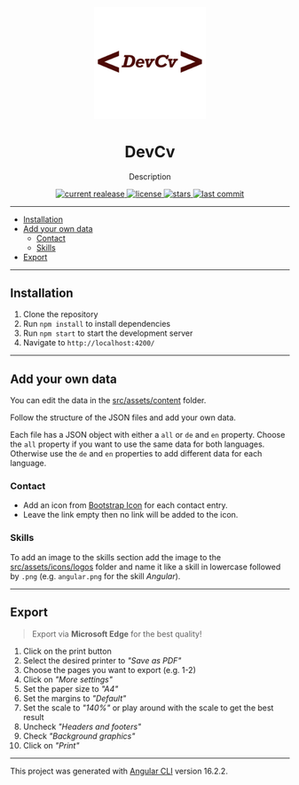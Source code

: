 <div align="center">
  <br />
  <img src="src/assets/logo.png" alt="DevCvLogo" width="40%"/>
  <h1>DevCv</h1>
  <p>
     Description
  </p>
</div>

<!-- Badges -->
<div align="center">
   <a href="https://github.com/phil1436/DevCv/releases">
       <img src="https://img.shields.io/github/v/release/phil1436/DevCv?display_name=tag" alt="current realease" />
   </a>
   <a href="https://github.com/phil1436/DevCv/blob/master/LICENSE">
       <img src="https://img.shields.io/github/license/phil1436/DevCv" alt="license" />
   </a>
   <a href="https://github.com/phil1436/DevCv/stargazers">
       <img src="https://img.shields.io/github/stars/phil1436/DevCv" alt="stars" />
   </a>
   <a href="https://github.com/phil1436/DevCv/commits/master">
       <img src="https://img.shields.io/github/last-commit/phil1436/DevCv" alt="last commit" />
   </a>
</div>

---

- [Installation](#installation)
- [Add your own data](#add-your-own-data)
  - [Contact](#contact)
  - [Skills](#skills)
- [Export](#export)

---

## Installation

1. Clone the repository
2. Run `npm install` to install dependencies
3. Run `npm start` to start the development server
4. Navigate to `http://localhost:4200/`

---

## Add your own data

You can edit the data in the [src/assets/content](src/assets/content) folder.

Follow the structure of the JSON files and add your own data.

Each file has a JSON object with either a `all` or `de` and `en` property. Choose the `all` property if you want to use the same data for both languages. Otherwise use the `de` and `en` properties to add different data for each language.

### Contact

- Add an icon from [Bootstrap Icon](https://icons.getbootstrap.com/) for each contact entry.
- Leave the link empty then no link will be added to the icon.

### Skills

To add an image to the skills section add the image to the [src/assets/icons/logos](src/assets/icons/logos) folder and name it like a skill in lowercase followed by `.png` (e.g. `angular.png` for the skill _Angular_).

---

## Export

> Export via **Microsoft Edge** for the best quality!

1. Click on the print button
2. Select the desired printer to _"Save as PDF"_
3. Choose the pages you want to export (e.g. 1-2)
4. Click on _"More settings"_
5. Set the paper size to _"A4"_
6. Set the margins to _"Default"_
7. Set the scale to _"140%"_ or play around with the scale to get the best result
8. Uncheck _"Headers and footers"_
9. Check _"Background graphics"_
10. Click on _"Print"_

---

This project was generated with [Angular CLI](https://github.com/angular/angular-cli) version 16.2.2.
